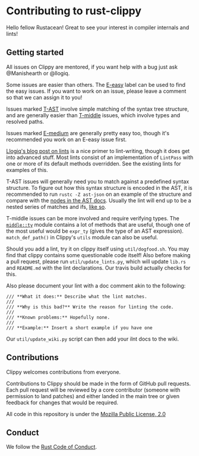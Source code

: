 # Contributing to rust-clippy

Hello fellow Rustacean! Great to see your interest in compiler internals and lints!

## Getting started

All issues on Clippy are mentored, if you want help with a bug just ask @Manishearth or @llogiq.

Some issues are easier than others. The [E-easy](https://github.com/Manishearth/rust-clippy/labels/E-easy)
label can be used to find the easy issues. If you want to work on an issue, please leave a comment
so that we can assign it to you!

Issues marked [T-AST](https://github.com/Manishearth/rust-clippy/labels/T-AST) involve simple
matching of the syntax tree structure, and are generally easier than
[T-middle](https://github.com/Manishearth/rust-clippy/labels/T-middle) issues, which involve types
and resolved paths.

Issues marked [E-medium](https://github.com/Manishearth/rust-clippy/labels/E-medium) are generally
pretty easy too, though it's recommended you work on an E-easy issue first.

[Llogiq's blog post on lints](https://llogiq.github.io/2015/06/04/workflows.html) is a nice primer
to lint-writing, though it does get into advanced stuff. Most lints consist of an implementation of
`LintPass` with one or more of its default methods overridden. See the existing lints for examples
of this.

T-AST issues will generally need you to match against a predefined syntax structure. To figure out
how this syntax structure is encoded in the AST, it is recommended to run `rustc -Z ast-json` on an
example of the structure and compare with the
[nodes in the AST docs](http://manishearth.github.io/rust-internals-docs/syntax/ast/). Usually
the lint will end up to be a nested series of matches and ifs,
[like so](https://github.com/Manishearth/rust-clippy/blob/de5ccdfab68a5e37689f3c950ed1532ba9d652a0/src/misc.rs#L34).

T-middle issues can be more involved and require verifying types. The
[`middle::ty`](http://manishearth.github.io/rust-internals-docs/rustc/middle/ty) module contains a
lot of methods that are useful, though one of the most useful would be `expr_ty` (gives the type of
an AST expression). `match_def_path()` in Clippy's `utils` module can also be useful.

Should you add a lint, try it on clippy itself using `util/dogfood.sh`. You may find that clippy
contains some questionable code itself! Also before making a pull request, please run
`util/update_lints.py`, which will update `lib.rs` and `README.md` with the lint declarations. Our
travis build actually checks for this.

Also please document your lint with a doc comment akin to the following:
```
/// **What it does:** Describe what the lint matches.
///
/// **Why is this bad?** Write the reason for linting the code.
///
/// **Known problems:** Hopefully none.
///
/// **Example:** Insert a short example if you have one
```

Our `util/update_wiki.py` script can then add your ilnt docs to the wiki.

## Contributions

Clippy welcomes contributions from everyone.

Contributions to Clippy should be made in the form of GitHub pull requests. Each pull request will
be reviewed by a core contributor (someone with permission to land patches) and either landed in the
main tree or given feedback for changes that would be required.

All code in this repository is under the [Mozilla Public License, 2.0](https://www.mozilla.org/MPL/2.0/)

## Conduct

We follow the [Rust Code of Conduct](http://www.rust-lang.org/conduct.html).


<!-- adapted from https://github.com/servo/servo/blob/master/CONTRIBUTING.md -->
